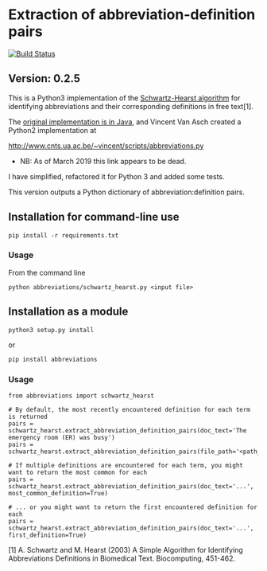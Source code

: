 # Extraction of abbreviation-definition pairs

[![Build Status](https://travis-ci.org/philgooch/abbreviation-extraction.svg)](https://travis-ci.org/philgooch/abbreviation-extraction)

## Version: 0.2.5

This is a Python3 implementation of the [Schwartz-Hearst algorithm](https://psb.stanford.edu/psb-online/proceedings/psb03/schwartz.pdf)
for identifying abbreviations and their corresponding definitions in free text[1].

The [original implementation is in Java](http://biotext.berkeley.edu/software.html), and Vincent Van Asch created a Python2 implementation at

http://www.cnts.ua.ac.be/~vincent/scripts/abbreviations.py

* NB: As of March 2019 this link appears to be dead. 

I have simplified, refactored it for Python 3 and added some tests.

This version outputs a Python dictionary of abbreviation:definition pairs.


## Installation for command-line use
    pip install -r requirements.txt
    
### Usage

From the command line

    python abbreviations/schwartz_hearst.py <input file>
    
## Installation as a module

    python3 setup.py install
    
or

    pip install abbreviations
    
### Usage

    from abbreviations import schwartz_hearst
    
    # By default, the most recently encountered definition for each term is returned
    pairs = schwartz_hearst.extract_abbreviation_definition_pairs(doc_text='The emergency room (ER) was busy')
    pairs = schwartz_hearst.extract_abbreviation_definition_pairs(file_path='<path_to_file>')
    
    # If multiple definitions are encountered for each term, you might want to return the most common for each
    pairs = schwartz_hearst.extract_abbreviation_definition_pairs(doc_text='...', most_common_definition=True)
    
    # ... or you might want to return the first encountered definition for each
    pairs = schwartz_hearst.extract_abbreviation_definition_pairs(doc_text='...', first_definition=True)

[1] A. Schwartz and M. Hearst (2003) A Simple Algorithm for Identifying Abbreviations Definitions in Biomedical Text.
Biocomputing, 451-462.
